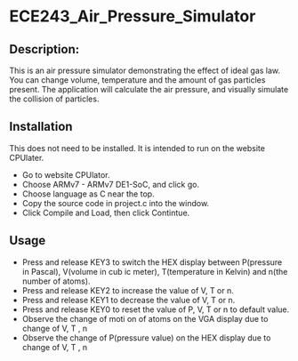 # ECE243_Air_Pressure_Simulator
## Description:
This is an air pressure simulator demonstrating the effect of ideal gas law. You can change volume, temperature and the amount of gas particles present. The application will calculate the air pressure, and visually simulate the collision of particles. 

## Installation
This does not need to be installed. It is intended to run on the website CPUlater. 
- Go to website CPUlator.
- Choose ARMv7 - ARMv7 DE1-SoC, and click go. 
- Choose language as C near the top. 
- Copy the source code in project.c into the window.
- Click Compile and Load, then click Contintue. 

## Usage
- Press and release KEY3 to switch the HEX display between P(pressure in Pascal), V(volume in
cub ic meter), T(temperature in Kelvin) and n(the number of atoms).
- Press and release KEY2 to increase the value of V, T or n.
- Press and release KEY1 to decrease the value of V, T or n.
- Press and release KEY0 to reset the value of P, V, T or n to default value.
- Observe the change of moti on of atoms on the VGA display due to change of V, T , n
- Observe the change of P(pressure value) on the HEX display due to change of V, T , n
